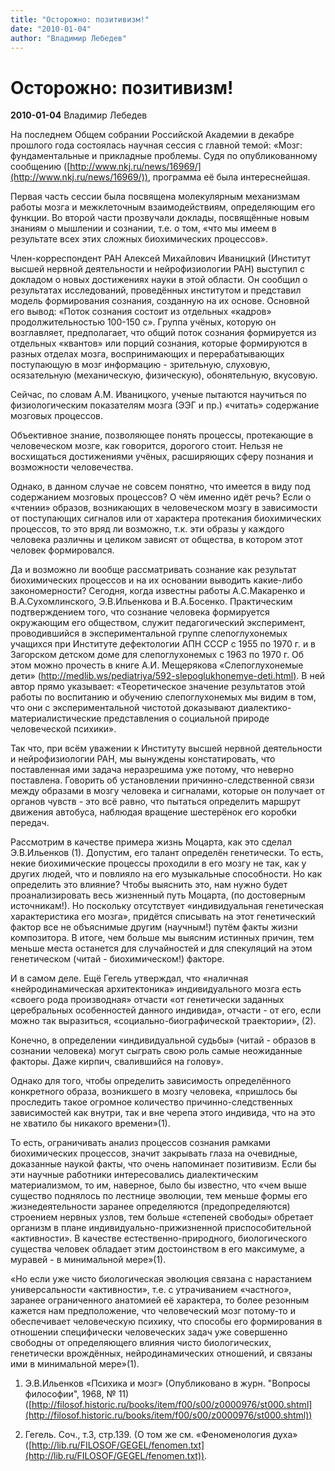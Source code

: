 ```yaml
---
title: "Осторожно: позитивизм!"
date: "2010-01-04"
author: "Владимир Лебедев"
---
```


# Осторожно: позитивизм!

**2010-01-04** Владимир Лебедев

На последнем Общем собрании Российской Академии в декабре прошлого года состоялась научная сессия с главной темой: «Мозг: фундаментальные и прикладные проблемы. Судя по опубликованному сообщению ([http://www.nkj.ru/news/16969/](http://www.nkj.ru/news/16969/)), программа её была интереснейшая.

Первая часть сессии была посвящена молекулярным механизмам работы мозга и межклеточным взаимодействиям, определяющим его функции. Во второй части прозвучали доклады, посвящённые новым знаниям о мышлении и сознании, т.е. о том, «что мы имеем в результате всех этих сложных биохимических процессов».

Член-корреспондент РАН Алексей Михайлович Иваницкий (Институт высшей нервной деятельности и нейрофизиологии РАН) выступил с докладом о новых достижениях науки в этой области. Он сообщил о результатах исследований, проведённых институтом и представил модель формирования сознания, созданную на их основе. Основной его вывод: «Поток сознания состоит из отдельных «кадров» продолжительностью 100-150 с». Группа учёных, которую он возглавляет, предполагает, что общий поток сознания формируется из отдельных «квантов» или порций сознания, которые формируются в разных отделах мозга, воспринимающих и перерабатывающих поступающую в мозг информацию - зрительную, слуховую, осязательную (механическую, физическую), обонятельную, вкусовую.

Сейчас, по словам А.М. Иваницкого, ученые пытаются научиться по физиологическим показателям мозга (ЭЭГ и пр.) «читать» содержание мозговых процессов.

Объективное знание, позволяющее понять процессы, протекающие в человеческом мозге, как говорится, дорогого стоит. Нельзя не восхищаться достижениями учёных, расширяющих сферу познания и возможности человечества.

Однако, в данном случае не совсем понятно, что имеется в виду под содержанием мозговых процессов? О чём именно идёт речь? Если о «чтении» образов, возникающих в человеческом мозгу в зависимости от поступающих сигналов или от характера протекания биохимических процессов, то это вряд ли возможно, т.к. эти образы у каждого человека различны и целиком зависят от общества, в котором этот человек формировался.

Да и возможно ли вообще рассматривать сознание как результат биохимических процессов и на их основании выводить какие-либо закономерности? Сегодня, когда известны работы А.С.Макаренко и В.А.Сухомлинского, Э.В.Ильенкова и В.А.Босенко. Практическим подтверждением того, что сознание человека формируется окружающим его обществом, служит педагогический эксперимент, проводившийся в экспериментальной группе слепоглухонемых учащихся при Институте дефектологии АПН СССР с 1955 по 1970 г. и в Загорском детском доме для слепоглухонемых с 1963 по 1970 г. Об этом можно прочесть в книге А.И. Мещерякова «Слепоглухонемые дети» ([http://medlib.ws/pediatriya/592-slepoglukhonemye-deti.html)](http://medlib.ws/pediatriya/592-slepoglukhonemye-deti.html%29). В ней автор прямо указывает: «Теоретическое значение результатов этой работы по воспитанию и обучению слепоглухонемых мы видим в том, что они с экспериментальной чистотой доказывают диалектико-материалистические представления о социальной природе человеческой психики».

Так что, при всём уважении к Институту высшей нервной деятельности и нейрофизиологии РАН, мы вынуждены констатировать, что поставленная ими задача неразрешима уже потому, что неверно поставлена. Говорить об установлении причинно-следственной связи между образами в мозгу человека и сигналами, которые он получает от органов чувств - это всё равно, что пытаться определить маршрут движения автобуса, наблюдая вращение шестерёнок его коробки передач.

Рассмотрим в качестве примера жизнь Моцарта, как это сделал Э.В.Ильенков (1). Допустим, его талант определён генетически. То есть, некие биохимические процессы проходили в его мозгу не так, как у других людей, что и повлияло на его музыкальные способности. Но как определить это влияние? Чтобы выяснить это, нам нужно будет проанализировать весь жизненный путь Моцарта, (по достоверным источникам!). Но поскольку отсутствует «индивидуальная генетическая характеристика его мозга», придётся списывать на этот генетический фактор все не объяснимые другим (научным!) путём факты жизни композитора. В итоге, чем больше мы выясним истинных причин, тем меньше места останется для случайностей и для спекуляций на этом генетическом (читай - биохимическом!) факторе.

И в самом деле. Ещё Гегель утверждал, что «наличная «нейродинамическая архитектоника» индивидуального мозга есть «своего рода производная» отчасти «от генетически заданных церебральных особенностей данного индивида», отчасти - от его, если можно так выразиться, «социально-биографической траектории», (2).

Конечно, в определении «индивидуальной судьбы» (читай - образов в сознании человека) могут сыграть свою роль самые неожиданные факторы. Даже кирпич, свалившийся на голову».

Однако для того, чтобы определить зависимость определённого конкретного образа, возникшего в мозгу человека, «пришлось бы проследить такое огромное количество причинно-следственных зависимостей как внутри, так и вне черепа этого индивида, что на это не хватило бы никакого времени»(1).

То есть, ограничивать анализ процессов сознания рамками биохимических процессов, значит закрывать глаза на очевидные, доказанные наукой факты, что очень напоминает позитивизм. Если бы эти научные работники интересовались диалектическим материализмом, то им, наверное, было бы известно, что «чем выше существо поднялось по лестнице эволюции, тем меньше формы его жизнедеятельности заранее определяются (предопределяются) строением нервных узлов, тем больше «степеней свободы» обретает организм в плане индивидуально-прижизненной приспособительной «активности». В качестве естественно-природного, биологического существа человек обладает этим достоинством в его максимуме, а муравей - в минимальной мере»(1).

«Но если уже чисто биологическая эволюция связана с нарастанием универсальности «активности», т.е. с утрачиванием «частного», заранее ограниченного анатомией её характера, то более резонным кажется нам предположение, что человеческий мозг потому-то и обеспечивает человеческую психику, что способы его формирования в отношении специфически человеческих задач уже совершенно свободны от определяющего влияния чисто биологических, генетически врождённых, нейродинамических отношений, и связаны ими в минимальной мере»(1).

1. Э.В.Ильенков «Психика и мозг» (Опубликовано в журн. "Вопросы философии", 1968, № 11) ([http://filosof.historic.ru/books/item/f00/s00/z0000976/st000.shtml](http://filosof.historic.ru/books/item/f00/s00/z0000976/st000.shtml))

2. Гегель. Соч., т.3, стр.139. (О том же см. «Феноменология духа» ([http://lib.ru/FILOSOF/GEGEL/fenomen.txt](http://lib.ru/FILOSOF/GEGEL/fenomen.txt)).